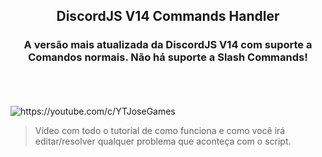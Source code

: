 <h2 align="center">DiscordJS V14 Commands Handler</h2>
<h3 align="center">A versão mais atualizada da DiscordJS V14 com suporte a Comandos normais. Não há suporte a Slash Commands!</h3>
<br/>
<br/>
<br/>


<img src="https://imgur.com/ORBxPBw.png" alt="https://youtube.com/c/YTJoseGames">

> Vídeo com todo o tutorial de como funciona e como você irá editar/resolver qualquer problema que aconteça com o script.
